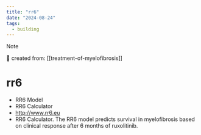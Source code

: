 ```yaml
---
title: "rr6"
date: "2024-08-24"
tags:
  - building
---
```


> [!NOTE]
> 🌱 created from: [[treatment-of-myelofibrosis]]

# rr6

- RR6 Model
- RR6 Calculator
- <http://www.rr6.eu>
- RR6 Calculator. The RR6 model predicts survival in myelofibrosis based on clinical response after 6 months of ruxolitinib.
